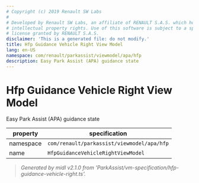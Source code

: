 ```yaml
---
# Copyright (c) 2019 Renault SW Labs
#
# Developed by Renault SW Labs, an affiliate of RENAULT S.A.S. which holds all
# intellectual property rights. Use of this software is subject to a specific
# license granted by RENAULT S.A.S.
disclaimer: 'This is a generated file: do not modify.'
title: Hfp Guidance Vehicle Right View Model
lang: en-US
namespace: com/renault/parkassist/viewmodel/apa/hfp
description: Easy Park Assist (APA) guidance state
---
```


# Hfp Guidance Vehicle Right View Model

Easy Park Assist (APA) guidance state

|property |specification                             |
|---------|------------------------------------------|
|namespace|`com/renault/parkassist/viewmodel/apa/hfp`|
|name     |`HfpGuidanceVehicleRightViewModel`        |

> *Generated by midl v2.1.0 from 'ParkAssist/vm-specification/hfp-guidance-vehicle-right.ts'.*

